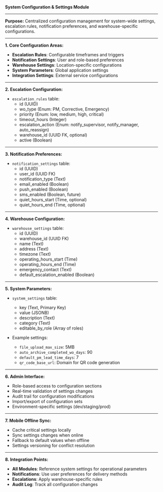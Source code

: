 **System Configuration & Settings Module**

---

**Purpose:** Centralized configuration management for system-wide settings,
escalation rules, notification preferences, and warehouse-specific
configurations.

---

**1. Core Configuration Areas:**

- **Escalation Rules**: Configurable timeframes and triggers
- **Notification Settings**: User and role-based preferences
- **Warehouse Settings**: Location-specific configurations
- **System Parameters**: Global application settings
- **Integration Settings**: External service configurations

---

**2. Escalation Configuration:**

- `escalation_rules` table:
  - id (UUID)
  - wo_type (Enum: PM, Corrective, Emergency)
  - priority (Enum: low, medium, high, critical)
  - timeout_hours (Integer)
  - escalation_action (Enum: notify_supervisor, notify_manager, auto_reassign)
  - warehouse_id (UUID FK, optional)
  - active (Boolean)

---

**3. Notification Preferences:**

- `notification_settings` table:
  - id (UUID)
  - user_id (UUID FK)
  - notification_type (Text)
  - email_enabled (Boolean)
  - push_enabled (Boolean)
  - sms_enabled (Boolean, future)
  - quiet_hours_start (Time, optional)
  - quiet_hours_end (Time, optional)

---

**4. Warehouse Configuration:**

- `warehouse_settings` table:
  - id (UUID)
  - warehouse_id (UUID FK)
  - name (Text)
  - address (Text)
  - timezone (Text)
  - operating_hours_start (Time)
  - operating_hours_end (Time)
  - emergency_contact (Text)
  - default_escalation_enabled (Boolean)

---

**5. System Parameters:**

- `system_settings` table:
  - key (Text, Primary Key)
  - value (JSONB)
  - description (Text)
  - category (Text)
  - editable_by_role (Array of roles)

- Example settings:
  - `file_upload_max_size`: 5MB
  - `auto_archive_completed_wo_days`: 90
  - `default_pm_lead_time_days`: 7
  - `qr_code_base_url`: Domain for QR code generation

---

**6. Admin Interface:**

- Role-based access to configuration sections
- Real-time validation of settings changes
- Audit trail for configuration modifications
- Import/export of configuration sets
- Environment-specific settings (dev/staging/prod)

---

**7. Mobile Offline Sync:**

- Cache critical settings locally
- Sync settings changes when online
- Fallback to default values when offline
- Settings versioning for conflict resolution

---

**8. Integration Points:**

- **All Modules**: Reference system settings for operational parameters
- **Notifications**: Use user preferences for delivery methods
- **Escalations**: Apply warehouse-specific rules
- **Audit Log**: Track all configuration changes
